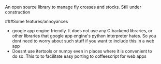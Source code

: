 An open source library to manage fly crosses and stocks. Still under construction

###Some features/annoyances
- google app engine friendly. It does not use any C backend libraries, or other libraries that google app engine's python interpreter hates. So you dont need to worry about such stuff if you want to include this in a web app
- Doesnt use itertools or numpy even in places where it is convenient to do so. This to to facilitate easy porting to coffeescript for web apps
